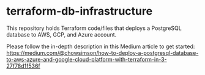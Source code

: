 # terraform-db-infrastructure
This repository holds Terraform code/files that deploys a PostgreSQL database to AWS, GCP, and Azure account.

Please follow the in-depth description in this Medium article to get started: https://medium.com/@chowsimson/how-to-deploy-a-postgresql-database-to-aws-azure-and-google-cloud-platform-with-terraform-in-3-27f78d1f536f
